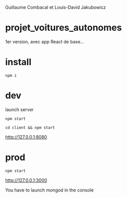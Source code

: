 Guillaume Combacal et
Louis-David Jakubowicz

# projet_voitures_autonomes

1er version, avec app React de base...

# install

```
npm i
```


# dev

launch server

```
npm start
```

```
cd client && npm start
```

http://127.0.0.1:8080

# prod

```
npm start
```

http://127.0.0.1:3000

You have to launch mongod in the console
